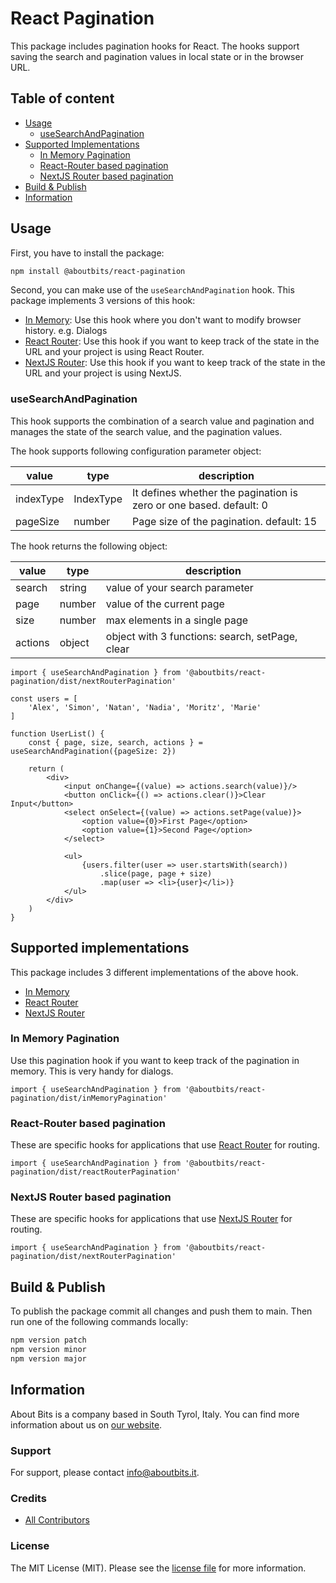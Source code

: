 React Pagination
=============

This package includes pagination hooks for React. The hooks support saving the search and pagination values in local
state or in the browser URL.

## Table of content

- [Usage](#usage)
    - [useSearchAndPagination](#usesearchandpagination)
- [Supported Implementations](#supported-implementations)
    - [In Memory Pagination](#in-memory-pagination)
    - [React-Router based pagination](#react-router-based-pagination)
    - [NextJS Router based pagination](#nextjs-router-based-pagination)
- [Build & Publish](#build--publish)
- [Information](#information)

## Usage

First, you have to install the package:

```bash
npm install @aboutbits/react-pagination
```

Second, you can make use of the `useSearchAndPagination` hook. This package implements 3 versions of this hook:

- [In Memory](#in-memory-pagination): Use this hook where you don't want to modify browser history. e.g. Dialogs
- [React Router](#react-router-based-pagination): Use this hook if you want to keep track of the state in the URL and
  your project is using React Router.
- [NextJS Router](#nextjs-router-based-pagination): Use this hook if you want to keep track of the state in the URL and
  your project is using NextJS.

### useSearchAndPagination

This hook supports the combination of a search value and pagination and manages the state of the search value, and the
pagination values.

The hook supports following configuration parameter object:

|value|type|description|
|---|---|---|
|indexType|IndexType|It defines whether the pagination is zero or one based. default: 0|
|pageSize|number|Page size of the pagination. default: 15|

The hook returns the following object:

|value|type|description|
|---|---|---|
|search|string|value of your search parameter|
|page|number|value of the current page|
|size|number|max elements in a single page|
|actions|object|object with 3 functions: search, setPage, clear|

```tsx
import { useSearchAndPagination } from '@aboutbits/react-pagination/dist/nextRouterPagination'

const users = [
    'Alex', 'Simon', 'Natan', 'Nadia', 'Moritz', 'Marie'
]

function UserList() {
    const { page, size, search, actions } = useSearchAndPagination({pageSize: 2})

    return (
        <div>
            <input onChange={(value) => actions.search(value)}/>
            <button onClick={() => actions.clear()}>Clear Input</button>
            <select onSelect={(value) => actions.setPage(value)}>
                <option value={0}>First Page</option>
                <option value={1}>Second Page</option>
            </select>

            <ul>
                {users.filter(user => user.startsWith(search))
                    .slice(page, page + size)
                    .map(user => <li>{user}</li>)}
            </ul>
        </div>
    )
}
```

## Supported implementations

This package includes 3 different implementations of the above hook.

- [In Memory](#in-memory-pagination)
- [React Router](#react-router-based-pagination)
- [NextJS Router](#nextjs-router-based-pagination)

### In Memory Pagination

Use this pagination hook if you want to keep track of the pagination in memory. This is very handy for dialogs.

```tsx
import { useSearchAndPagination } from '@aboutbits/react-pagination/dist/inMemoryPagination'
```

### React-Router based pagination

These are specific hooks for applications that use [React Router](https://reactrouter.com/) for routing.

```tsx
import { useSearchAndPagination } from '@aboutbits/react-pagination/dist/reactRouterPagination'
```

### NextJS Router based pagination

These are specific hooks for applications that use [NextJS Router](https://nextjs.org/docs/api-reference/next/router)
for routing.

```tsx
import { useSearchAndPagination } from '@aboutbits/react-pagination/dist/nextRouterPagination'
```

## Build & Publish

To publish the package commit all changes and push them to main. Then run one of the following commands locally:

```bash
npm version patch
npm version minor
npm version major
```

## Information

About Bits is a company based in South Tyrol, Italy. You can find more information about us
on [our website](https://aboutbits.it).

### Support

For support, please contact [info@aboutbits.it](mailto:info@aboutbits.it).

### Credits

- [All Contributors](../../contributors)

### License

The MIT License (MIT). Please see the [license file](license.md) for more information.
